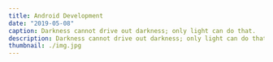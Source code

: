 ```yaml
---
title: Android Development
date: "2019-05-08"
caption: Darkness cannot drive out darkness; only light can do that.
description: Darkness cannot drive out darkness; only light can do that. Hate cannot drive out hate; only love can do that.
thumbnail: ./img.jpg
---
```

